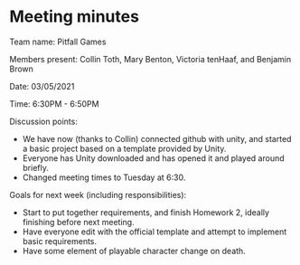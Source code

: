 # Meeting minutes

Team name: Pitfall Games

Members present: Collin Toth, Mary Benton, Victoria tenHaaf, and Benjamin Brown

Date: 03/05/2021

Time: 6:30PM - 6:50PM

Discussion points:

* We have now (thanks to Collin) connected github with unity, and started a basic project based on a template provided by Unity.
* Everyone has Unity downloaded and has opened it and played around briefly. 
* Changed meeting times to Tuesday at 6:30.

Goals for next week (including responsibilities):

* Start to put together requirements, and finish Homework 2, ideally finishing before next meeting.
* Have everyone edit with the official template and attempt to implement basic requirements.
* Have some element of playable character change on death.  
